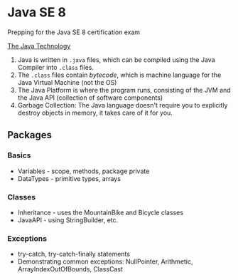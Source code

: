 # Java SE 8
Prepping for the Java SE 8 certification exam

[The Java Technology](https://docs.oracle.com/javase/tutorial/getStarted/intro/definition.html)  
1. Java is written in `.java` files, which can be compiled using the Java Compiler into `.class` files.  
2. The `.class` files contain *bytecode*, which is machine language for the Java Virtual Machine (not the OS)  
3. The Java Platform is where the program runs, consisting of the JVM and the Java API (collection of software components)   
4. Garbage Collection: The Java language doesn't require you to explicitly destroy objects in memory, it takes care of it for you.

## Packages

### Basics
* Variables - scope, methods, package private
* DataTypes - primitive types, arrays

### Classes
* Inheritance - uses the MountainBike and Bicycle classes
* JavaAPI - using StringBuilder, etc.

### Exceptions
* try-catch, try-catch-finally statements
* Demonstrating common exceptions: NullPointer, Arithmetic, ArrayIndexOutOfBounds, ClassCast